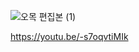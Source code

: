![오목 편집본 (1)](https://github.com/JYH96/C_Project/assets/143565474/6708904e-b859-41b7-8fcd-7e5b666d6c79)

https://youtu.be/-s7oqvtiMIk
